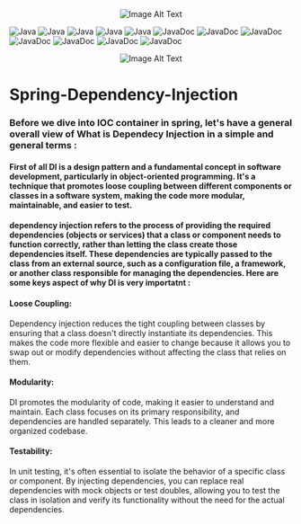 <div align="center">
     <img src="https://www.itprotoday.com/sites/itprotoday.com/files/java-logo_0.jpg" alt="Image Alt Text">
</div>

![Java](https://img.shields.io/badge/Spring-gold.svg)
![Java](https://img.shields.io/badge/InversionOfControl-green.svg)
![Java](https://img.shields.io/badge/LooseCoupling-green.svg)
![Java](https://img.shields.io/badge/TightCoupling-red.svg)
![Java](https://img.shields.io/badge/JavabBeans-black.svg)
![JavaDoc](https://img.shields.io/badge/annotations-purple.svg)
![JavaDoc](https://img.shields.io/badge/serviceContainer-yellow.svg)
![JavaDoc](https://img.shields.io/badge/DependencyInjection-gold.svg)
![JavaDoc](https://img.shields.io/badge/Universe-diamond.svg)
![JavaDoc](https://img.shields.io/badge/Maintainbility-khaki.svg)
![JavaDoc](https://img.shields.io/badge/Reusability-brown.svg)
![JavaDoc](https://img.shields.io/badge/Testability-green.svg)

<div align="center">
     <img src="https://blog.knoldus.com/wp-content/uploads/2018/08/DgRbnNRUcAAaBTW.jpg" alt="Image Alt Text">
</div>

# Spring-Dependency-Injection 
### Before we dive into IOC container in spring, let's have a general overall view of What is Dependecy Injection in a simple and general terms :
#### First of all DI is a design pattern and a fundamental concept in software development, particularly in object-oriented programming. It's a technique that promotes loose coupling between different components or classes in a software system, making the code more modular, maintainable, and easier to test.
#### dependency injection refers to the process of providing the required dependencies (objects or services) that a class or component needs to function correctly, rather than letting the class create those dependencies itself. These dependencies are typically passed to the class from an external source, such as a configuration file, a framework, or another class responsible for managing the dependencies. Here are some keys aspect of why DI is very importatnt : 

#### Loose Coupling:
Dependency injection reduces the tight coupling between classes by ensuring that a class doesn't directly instantiate its dependencies. This makes the code more flexible and easier to change because it allows you to swap out or modify dependencies without affecting the class that relies on them.

#### Modularity:
DI promotes the modularity of code, making it easier to understand and maintain. Each class focuses on its primary responsibility, and dependencies are handled separately. This leads to a cleaner and more organized codebase.

#### Testability:
In unit testing, it's often essential to isolate the behavior of a specific class or component. By injecting dependencies, you can replace real dependencies with mock objects or test doubles, allowing you to test the class in isolation and verify its functionality without the need for the actual dependencies.
